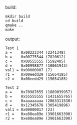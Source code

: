 build:

    mkdir build
    cd build
    qmake ..
    make

output:

    Test 1
    a =    0x00223344 (2241348)
    b =    0x00775544 (7820612)
    c =    0x00555555 (5592405)
    d =    0x00998877 (10061943)
    val1 = 0x00000007 (7)
    r1 =   0x00eedd29 (15654185)
    r2 =   0x00eedd29 (15654185)

    Test 2
    a =    0x70987655 (1889039957)
    b =    0x55555555 (1431655765)
    c =    0xaaaaaaaa (2863311530)
    d =    0x12345678 (305419896)
    val1 = 0x00000017 (23)
    r1 =   0xe88ea89e (3901663390)
    r2 =   0xe88ea89e (3901663390)
